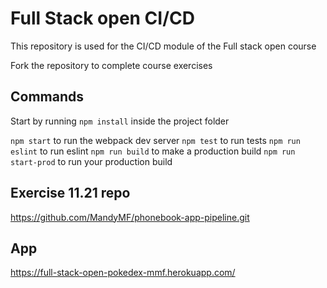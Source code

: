 # Full Stack open CI/CD

This repository is used for the CI/CD module of the Full stack open course

Fork the repository to complete course exercises

## Commands

Start by running `npm install` inside the project folder

`npm start` to run the webpack dev server
`npm test` to run tests
`npm run eslint` to run eslint
`npm run build` to make a production build
`npm run start-prod` to run your production build

## Exercise 11.21 repo
https://github.com/MandyMF/phonebook-app-pipeline.git

## App
https://full-stack-open-pokedex-mmf.herokuapp.com/
